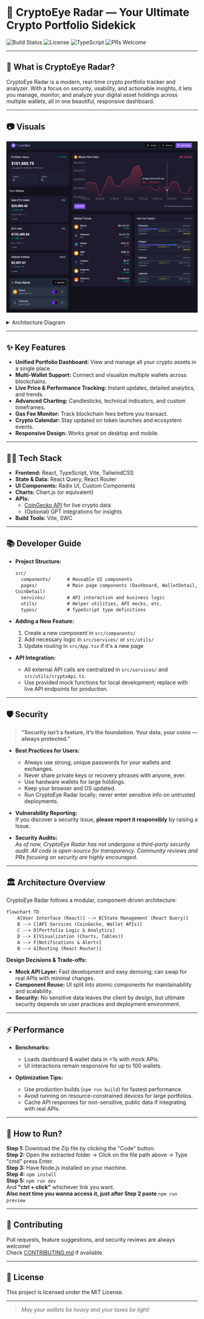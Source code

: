 # 🚀 CryptoEye Radar &mdash; Your Ultimate Crypto Portfolio Sidekick

![Build Status](https://img.shields.io/badge/build-passing-brightgreen)
![License](https://img.shields.io/github/license/Sharvil9/Crypto-Eye-Radar)
![TypeScript](https://img.shields.io/badge/language-TypeScript-blue)
![PRs Welcome](https://img.shields.io/badge/PRs-welcome-brightgreen)

---

## 🧐 What is CryptoEye Radar?

CryptoEye Radar is a modern, real-time crypto portfolio tracker and analyzer. With a focus on security, usability, and actionable insights, it lets you manage, monitor, and analyze your digital asset holdings across multiple wallets, all in one beautiful, responsive dashboard.

---

## 📷 Visuals

![Dashboard Screenshot](crypto-eye-radar.png)

<details>
<summary>Architecture Diagram</summary>

```mermaid
flowchart TD
    User --> App[CryptoEye Radar App]
    App -->|API Calls| CoinGecko[CoinGecko API]
    App -->|Wallet Data| Wallets[User Wallets]
    App -->|Charts & Analytics| Charts[Chart.js / Custom]
```
</details>

---

## ✨ Key Features

- **Unified Portfolio Dashboard:** View and manage all your crypto assets in a single place.
- **Multi-Wallet Support:** Connect and visualize multiple wallets across blockchains.
- **Live Price & Performance Tracking:** Instant updates, detailed analytics, and trends.
- **Advanced Charting:** Candlesticks, technical indicators, and custom timeframes.
- **Gas Fee Monitor:** Track blockchain fees before you transact.
- **Crypto Calendar:** Stay updated on token launches and ecosystem events.
- **Responsive Design:** Works great on desktop and mobile.

---

## 🧑‍💻 Tech Stack

- **Frontend:** React, TypeScript, Vite, TailwindCSS
- **State & Data:** React Query, React Router
- **UI Components:** Radix UI, Custom Components
- **Charts:** Chart.js (or equivalent)
- **APIs:** 
  - [CoinGecko API](https://www.coingecko.com/en/api) for live crypto data
  - (Optional) GPT integrations for insights
- **Build Tools:** Vite, SWC

---

## 📚 Developer Guide

- **Project Structure:**  
  ```
  src/
    components/      # Reusable UI components
    pages/           # Main page components (Dashboard, WalletDetail, CoinDetail)
    services/        # API interaction and business logic
    utils/           # Helper utilities, API mocks, etc.
    types/           # TypeScript type definitions
  ```

- **Adding a New Feature:**  
  1. Create a new component in `src/components/`
  2. Add necessary logic in `src/services/` or `src/utils/`
  3. Update routing in `src/App.tsx` if it's a new page

- **API Integration:**  
    - All external API calls are centralized in `src/services/` and `src/utils/cryptoApi.ts`.
    - Use provided mock functions for local development; replace with live API endpoints for production.

---

## 🛡️ Security

> **"Security isn’t a feature, it’s the foundation. Your data, your coins &mdash; always protected."**

- **Best Practices for Users:**
  - Always use strong, unique passwords for your wallets and exchanges.
  - Never share private keys or recovery phrases with anyone, ever.
  - Use hardware wallets for large holdings.
  - Keep your browser and OS updated.
  - Run CryptoEye Radar locally; never enter sensitive info on untrusted deployments.

- **Vulnerability Reporting:**  
  If you discover a security issue, **please report it responsibly** by raising a Issue.

- **Security Audits:**  
  _As of now, CryptoEye Radar has not undergone a third-party security audit. All code is open-source for transparency. Community reviews and PRs focusing on security are highly encouraged._

---

## 🏛️ Architecture Overview

CryptoEye Radar follows a modular, component-driven architecture:

```mermaid
flowchart TD
    A[User Interface (React)] --> B[State Management (React Query)]
    B --> C[API Services (CoinGecko, Wallet APIs)]
    C --> D[Portfolio Logic & Analytics]
    D --> E[Visualization (Charts, Tables)]
    A --> F[Notifications & Alerts]
    B --> G[Routing (React Router)]
```

**Design Decisions & Trade-offs:**
- **Mock API Layer:** Fast development and easy demoing; can swap for real APIs with minimal changes.
- **Component Reuse:** UI split into atomic components for maintainability and scalability.
- **Security:** No sensitive data leaves the client by design, but ultimate security depends on user practices and deployment environment.

---

## ⚡ Performance

- **Benchmarks:**  
  - Loads dashboard & wallet data in <1s with mock APIs.
  - UI interactions remain responsive for up to 100 wallets.

- **Optimization Tips:**  
  - Use production builds (`npm run build`) for fastest performance.
  - Avoid running on resource-constrained devices for large portfolios.
  - Cache API responses for non-sensitive, public data if integrating with real APIs.

---



## 🚀 How to Run?

**Step 1:** Download the Zip file by clicking the "Code" button.  
**Step 2:** Open the extracted folder -> Click on the file path above -> Type "cmd" press Enter.  
**Step 3:** Have Node.js installed on your machine.  
**Step 4:** `npm install`  
**Step 5:** `npm run dev`  
And **"ctrl + click"** whichever link you want.  
**Also next time you wanna access it, just after Step 2 paste** `npm run preview`

---

## 🤝 Contributing

Pull requests, feature suggestions, and security reviews are always welcome!  
Check [CONTRIBUTING.md](CONTRIBUTING.md) if available.

---

## 📄 License

This project is licensed under the MIT License.

---

> *May your wallets be heavy and your taxes be light!*
